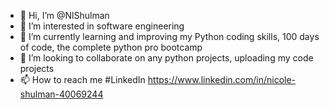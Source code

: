 - 👋 Hi, I’m @NlShulman
- 👀 I’m interested in software engineering 
- 🌱 I’m currently learning and improving my Python coding skills, 100 days of code, the complete python pro bootcamp
- 💞️ I’m looking to collaborate on any python projects, uploading my code projects
- 📫 How to reach me #LinkedIn https://www.linkedin.com/in/nicole-shulman-40069244

<!---
NlShulman/NlShulman is a ✨ special ✨ repository because its `README.md` (this file) appears on your GitHub profile.
You can click the Preview link to take a look at your changes.
--->
